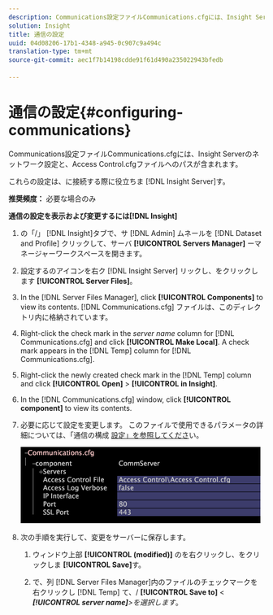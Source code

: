 ```yaml
---
description: Communications設定ファイルCommunications.cfgには、Insight Serverのネットワーク設定と、Access Control.cfgファイルへのパスが含まれます。
solution: Insight
title: 通信の設定
uuid: 04d08206-17b1-4348-a945-0c907c9a494c
translation-type: tm+mt
source-git-commit: aec1f7b14198cdde91f61d490a235022943bfedb

---
```



# 通信の設定{#configuring-communications}

Communications設定ファイルCommunications.cfgには、Insight Serverのネットワーク設定と、Access Control.cfgファイルへのパスが含まれます。

これらの設定は、に接続する際に役立ちま [!DNL Insight Server]す。

**推奨頻度：** 必要な場合のみ

**通信の設定を表示および変更するには[!DNL Insight]**

1. の「/」 [!DNL Insight]タブで、サ [!DNL Admin] ムネールを [!DNL Dataset and Profile] クリックして、サーバ **[!UICONTROL Servers Manager]** ーマネージャーワークスペースを開きます。
1. 設定するのアイコンを右ク [!DNL Insight Server] リックし、をクリックします **[!UICONTROL Server Files]**。
1. In the [!DNL Server Files Manager], click **[!UICONTROL Components]** to view its contents. [!DNL Communications.cfg] ファイルは、このディレクトリ内に格納されています。
1. Right-click the check mark in the *server name* column for [!DNL Communications.cfg] and click **[!UICONTROL Make Local]**. A check mark appears in the [!DNL Temp] column for [!DNL Communications.cfg].
1. Right-click the newly created check mark in the [!DNL Temp] column and click **[!UICONTROL Open]** > **[!UICONTROL in Insight]**.
1. In the [!DNL Communications.cfg] window, click **[!UICONTROL component]** to view its contents.
1. 必要に応じて設定を変更します。 このファイルで使用できるパラメータの詳細については、「通信の構成 [設定」を参照してくださ](../../../home/c-inst-svr/c-cfg-stgs-ref/c-comm-cfg-stgs.md#concept-aed00587c7a1432fb487bd154aaea6b1)い。

   ![ステップ情報](assets/cfg_communications_examplevalues.png)

1. 次の手順を実行して、変更をサーバーに保存します。

   1. ウィンドウ上部 **[!UICONTROL (modified)]** のを右クリックし、をクリックしま **[!UICONTROL Save]**&#x200B;す。

   1. で、列 [!DNL Server Files Manager]内のファイルのチェックマークを右クリックし [!DNL Temp] て、/ **[!UICONTROL Save to]** &lt; ***[!UICONTROL server name]**>を選択します*。

